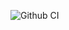 ![Github CI](https://github.com/stwilkins/tv-devops=assessment-stwilkins/workflows/ci_deploy.yml/badge.svg)